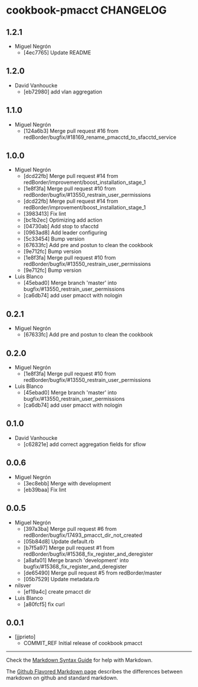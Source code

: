 cookbook-pmacct CHANGELOG
===============

## 1.2.1

  - Miguel Negrón
    - [4ec7765] Update README

## 1.2.0

  - David Vanhoucke
    - [eb72980] add vlan aggregation

## 1.1.0

  - Miguel Negrón
    - [124a6b3] Merge pull request #16 from redBorder/bugfix/#18169_rename_pmacctd_to_sfacctd_service

## 1.0.0

  - Miguel Negrón
    - [dcd22fb] Merge pull request #14 from redBorder/improvement/boost_installation_stage_1
    - [1e8f3fa] Merge pull request #10 from redBorder/bugfix/#13550_restrain_user_permissions
    - [dcd22fb] Merge pull request #14 from redBorder/improvement/boost_installation_stage_1
    - [3983413] Fix lint
    - [bc1b2ec] Optimizing add action
    - [04730ab] Add stop to sfacctd
    - [0963ad8] Add leader configuring
    - [5c33454] Bump version
    - [67633fc] Add pre and postun to clean the cookbook
    - [9e712fc] Bump version
    - [1e8f3fa] Merge pull request #10 from redBorder/bugfix/#13550_restrain_user_permissions
    - [9e712fc] Bump version
  - Luis Blanco
    - [45ebad0] Merge branch 'master' into bugfix/#13550_restrain_user_permissions
    - [ca6db74] add user pmacct with nologin

## 0.2.1

  - Miguel Negrón
    - [67633fc] Add pre and postun to clean the cookbook

## 0.2.0

  - Miguel Negrón
    - [1e8f3fa] Merge pull request #10 from redBorder/bugfix/#13550_restrain_user_permissions
  - Luis Blanco
    - [45ebad0] Merge branch 'master' into bugfix/#13550_restrain_user_permissions
    - [ca6db74] add user pmacct with nologin

## 0.1.0

  - David Vanhoucke
    - [c62821e] add correct aggregation fields for sflow

## 0.0.6

  - Miguel Negrón
    - [3ec8ebb] Merge with development
    - [eb39baa] Fix lint

## 0.0.5

  - Miguel Negrón
    - [397a3ba] Merge pull request #6 from redBorder/bugfix/17493_pmacct_dir_not_created
    - [05b84d8] Update default.rb
    - [b7f5a97] Merge pull request #1 from redBorder/bugfix/#15368_fix_register_and_deregister
    - [a8afa01] Merge branch 'development' into bugfix/#15368_fix_register_and_deregister
    - [de65490] Merge pull request #5 from redBorder/master
    - [05b7529] Update metadata.rb
  - nilsver
    - [ef19a4c] create pmacct dir
  - Luis Blanco
    - [a80fcf5] fix curl

## 0.0.1

  - [jjprieto]
    - COMMIT_REF Initial release of cookbook pmacct

- - -
Check the [Markdown Syntax Guide](http://daringfireball.net/projects/markdown/syntax) for help with Markdown.

The [Github Flavored Markdown page](http://github.github.com/github-flavored-markdown/) describes the differences between markdown on github and standard markdown.
